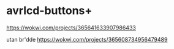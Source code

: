 # avrlcd-buttons+

https://wokwi.com/projects/365641633907986433

utan br'dde
https://wokwi.com/projects/365608734956479489
